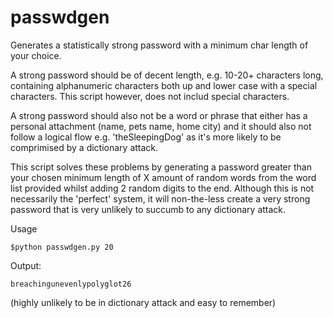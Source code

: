 # passwdgen
Generates a statistically strong password with a minimum char length of your choice.

A strong password should be of decent length, e.g. 10-20+ characters long, containing alphanumeric characters both up and lower case with a special characters. This script however, does not includ special characters.

A strong password should also not be a word or phrase that either has a personal attachment (name, pets name, home city) and it should also not follow a logical flow e.g. 'theSleepingDog' as it's more likely to be comprimised by a dictionary attack.

This script solves these problems by generating a password greater than your chosen minimum length of X amount of random words from the word list provided whilst adding 2 random digits to the end. Although this is not necessarily the 'perfect' system, it will non-the-less create a very strong password that is very unlikely to succumb to any dictionary attack.

Usage

<code>$python passwdgen.py 20</code>

Output:

<code>breachingunevenlypolyglot26</code>

(highly unlikely to be in dictionary attack and easy to remember)
